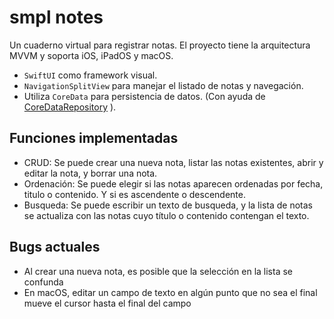 #  smpl notes

Un cuaderno virtual para registrar notas. El proyecto tiene la arquitectura MVVM y soporta iOS, iPadOS y macOS.
- `SwiftUI` como framework visual.
- `NavigationSplitView` para manejar el listado de notas y navegación.
- Utiliza `CoreData` para persistencia de datos. (Con ayuda de [CoreDataRepository](https://github.com/roanutil/CoreDataRepository) ).

## Funciones implementadas

- CRUD: Se puede crear una nueva nota, listar las notas existentes, abrir y editar la nota, y borrar una nota.
- Ordenación: Se puede elegir si las notas aparecen ordenadas por fecha, titulo o contenido. Y si es ascendente o descendente.
- Busqueda: Se puede escribir un texto de busqueda, y la lista de notas se actualiza con las notas cuyo título o contenido contengan el texto.

## Bugs actuales

- Al crear una nueva nota, es posible que la selección en la lista se confunda
- En macOS, editar un campo de texto en algún punto que no sea el final mueve el cursor hasta el final del campo
